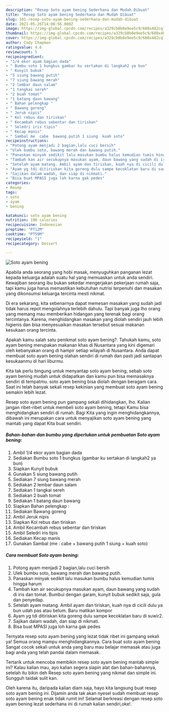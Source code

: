 ```yaml
---
description: "Resep Soto ayam bening Sederhana dan Mudah Dibuat"
title: "Resep Soto ayam bening Sederhana dan Mudah Dibuat"
slug: 101-resep-soto-ayam-bening-sederhana-dan-mudah-dibuat
date: 2021-05-26T14:08:56.080Z
image: https://img-global.cpcdn.com/recipes/a329cb8b8e9ee5c9/680x482cq70/soto-ayam-bening-foto-resep-utama.jpg
thumbnail: https://img-global.cpcdn.com/recipes/a329cb8b8e9ee5c9/680x482cq70/soto-ayam-bening-foto-resep-utama.jpg
cover: https://img-global.cpcdn.com/recipes/a329cb8b8e9ee5c9/680x482cq70/soto-ayam-bening-foto-resep-utama.jpg
author: Cody Chapman
ratingvalue: 4.6
reviewcount: 5
recipeingredient:
- "1/4 ekor ayam bagian dada"
- " Bumbu soto 1 bungkus gambar ku sertakan di langkah2 ya bun"
- " Kunyit bubuk"
- "5 siung bawang putih"
- "7 siung bawang merah"
- "2 lembar daun salam"
- "1 tangkai sereh"
- "2 buah tomat"
- "1 batang daun bawang"
- " Bahan pelengkap "
- " Bawang goreng"
- " Jeruk nipis"
- " Kol rebus dan tiriskan"
- " Kecambah rebus sebentar dan tiriskan"
- " Seledri iris tipis"
- " Kecap manis"
- " Sambal me  cabe  bawang putih 1 siung  kuah soto"
recipeinstructions:
- "Potong ayam menjadi 2 bagian,lalu cuci bersih"
- "Ulek bumbu soto, bawang merah dan bawang putih."
- "Panaskan minyak sedikit lalu masukan bumbu halus kemudian tumis hingga harum"
- "Tambah kan air secukupnya masukan ayam, daun bawang yang sudah di iris dan tomat. Bumbui dengan garam, kunyit bubuk sedikit saja, gula dan penyedap."
- "Setelah ayam matang. Ambil ayam dan tiriskan, kuah nya di cicili dulu ya bun udah pas atau belum. Baru matikan kompor"
- "Ayam yg tdi ditiriskan kita goreng dulu sampe kecoklatan baru di suwir2."
- "Sajikan dalam wadah, dan siap di nikmati."
- "Bisa buat MPASI juga loh karna gak pedes"
categories:
- Resep
tags:
- soto
- ayam
- bening

katakunci: soto ayam bening 
nutrition: 190 calories
recipecuisine: Indonesian
preptime: "PT12M"
cooktime: "PT59M"
recipeyield: "1"
recipecategory: Dessert

---
```



![Soto ayam bening](https://img-global.cpcdn.com/recipes/a329cb8b8e9ee5c9/680x482cq70/soto-ayam-bening-foto-resep-utama.jpg)

Apabila anda seorang yang hobi masak, menyuguhkan panganan lezat kepada keluarga adalah suatu hal yang memuaskan untuk anda sendiri. Kewajiban seorang ibu bukan sekedar mengerjakan pekerjaan rumah saja, tapi kamu juga harus memastikan kebutuhan nutrisi terpenuhi dan masakan yang dikonsumsi keluarga tercinta mesti nikmat.

Di era  sekarang, kita sebenarnya dapat memesan masakan yang sudah jadi tidak harus repot mengolahnya terlebih dahulu. Tapi banyak juga lho orang yang memang mau memberikan hidangan yang terenak bagi orang tercintanya. Karena, menghidangkan masakan yang diolah sendiri jauh lebih higienis dan bisa menyesuaikan masakan tersebut sesuai makanan kesukaan orang tercinta. 



Apakah kamu salah satu penikmat soto ayam bening?. Tahukah kamu, soto ayam bening merupakan makanan khas di Nusantara yang kini digemari oleh kebanyakan orang di hampir setiap wilayah di Nusantara. Anda dapat membuat soto ayam bening olahan sendiri di rumah dan pasti jadi santapan kesukaanmu di hari liburmu.

Kita tak perlu bingung untuk menyantap soto ayam bening, sebab soto ayam bening mudah untuk didapatkan dan kamu pun bisa memasaknya sendiri di tempatmu. soto ayam bening bisa diolah dengan beragam cara. Saat ini telah banyak sekali resep kekinian yang membuat soto ayam bening semakin lebih lezat.

Resep soto ayam bening pun gampang sekali dihidangkan, lho. Kalian jangan ribet-ribet untuk membeli soto ayam bening, tetapi Kamu bisa menghidangkan sendiri di rumah. Bagi Kita yang ingin menghidangkannya, dibawah ini merupakan cara untuk menyajikan soto ayam bening yang mantab yang dapat Kita buat sendiri.

<!--inarticleads1-->

##### Bahan-bahan dan bumbu yang diperlukan untuk pembuatan Soto ayam bening:

1. Ambil 1/4 ekor ayam bagian dada
1. Sediakan  Bumbu soto 1 bungkus (gambar ku sertakan di langkah2 ya bun)
1. Siapkan  Kunyit bubuk
1. Gunakan 5 siung bawang putih
1. Sediakan 7 siung bawang merah
1. Sediakan 2 lembar daun salam
1. Sediakan 1 tangkai sereh
1. Sediakan 2 buah tomat
1. Sediakan 1 batang daun bawang
1. Siapkan  Bahan pelengkap :
1. Sediakan  Bawang goreng
1. Ambil  Jeruk nipis
1. Siapkan  Kol rebus dan tiriskan
1. Ambil  Kecambah rebus sebentar dan tiriskan
1. Ambil  Seledri iris tipis
1. Sediakan  Kecap manis
1. Gunakan  Sambal (me : cabe + bawang putih 1 siung + kuah soto)




<!--inarticleads2-->

##### Cara membuat Soto ayam bening:

1. Potong ayam menjadi 2 bagian,lalu cuci bersih
1. Ulek bumbu soto, bawang merah dan bawang putih.
1. Panaskan minyak sedikit lalu masukan bumbu halus kemudian tumis hingga harum
1. Tambah kan air secukupnya masukan ayam, daun bawang yang sudah di iris dan tomat. Bumbui dengan garam, kunyit bubuk sedikit saja, gula dan penyedap.
1. Setelah ayam matang. Ambil ayam dan tiriskan, kuah nya di cicili dulu ya bun udah pas atau belum. Baru matikan kompor
1. Ayam yg tdi ditiriskan kita goreng dulu sampe kecoklatan baru di suwir2.
1. Sajikan dalam wadah, dan siap di nikmati.
1. Bisa buat MPASI juga loh karna gak pedes




Ternyata resep soto ayam bening yang lezat tidak ribet ini gampang sekali ya! Semua orang mampu menghidangkannya. Cara buat soto ayam bening Sangat cocok sekali untuk anda yang baru mau belajar memasak atau juga bagi anda yang telah pandai dalam memasak.

Tertarik untuk mencoba membikin resep soto ayam bening mantab simple ini? Kalau kalian mau, ayo kalian segera siapin alat dan bahan-bahannya, setelah itu bikin deh Resep soto ayam bening yang nikmat dan simple ini. Sungguh taidak sulit kan. 

Oleh karena itu, daripada kalian diam saja, hayo kita langsung buat resep soto ayam bening ini. Dijamin anda tak akan nyesel sudah membuat resep soto ayam bening enak tidak rumit ini! Selamat berkreasi dengan resep soto ayam bening lezat sederhana ini di rumah kalian sendiri,oke!.

